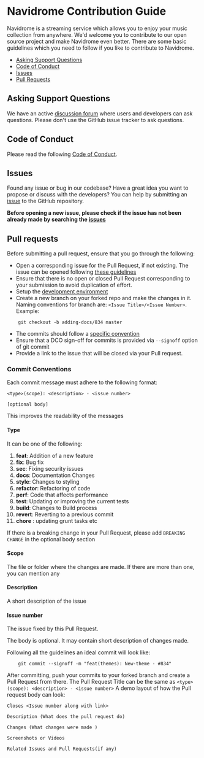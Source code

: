 # Navidrome Contribution Guide

Navidrome is a streaming service which allows you to enjoy your music collection from anywhere. We'd welcome you to contribute to our open source project and make Navidrome even better. There are some basic guidelines which you need to follow if you like to contribute to Navidrome.

- [Asking Support Questions](#asking-support-questions)
- [Code of Conduct](#code-of-conduct)
- [Issues](#issues)
- [Pull Requests](#pull-requests)

## Asking Support Questions

We have an active [discussion forum](https://github.com/navidrome/navidrome/discussions) where users and developers can ask questions. Please don't use the GitHub issue tracker to ask questions.

## Code of Conduct

Please read the following [Code of Conduct](https://github.com/navidrome/navidrome/blob/master/CODE_OF_CONDUCT.md).

## Issues

Found any issue or bug in our codebase? Have a great idea you want to propose or discuss with
the developers? You can help by submitting an [issue](https://github.com/navidrome/navidrome/issues/new/choose)
to the GitHub repository.

**Before opening a new issue, please check if the issue has not been already made by searching
the [issues](https://github.com/navidrome/navidrome/issues)**

## Pull requests

Before submitting a pull request, ensure that you go through the following:

- Open a corresponding issue for the Pull Request, if not existing. The issue can be opened following [these guidelines](#issues)
- Ensure that there is no open or closed Pull Request corresponding to your submission to avoid duplication of effort.
- Setup the [development environment](https://www.navidrome.org/docs/developers/dev-environment/)
- Create a new branch on your forked repo and make the changes in it. Naming conventions for branch are: `<Issue Title>/<Issue Number>`. Example:

```
    git checkout -b adding-docs/834 master
```

- The commits should follow a [specific convention](#commit-conventions)
- Ensure that a DCO sign-off for commits is provided via `--signoff` option of git commit
- Provide a link to the issue that will be closed via your Pull request.

### Commit Conventions

Each commit message must adhere to the following format:

```
<type>(scope): <description> - <issue number>

[optional body]
```

This improves the readability of the messages

#### Type

It can be one of the following:

1. **feat**: Addition of a new feature
2. **fix**: Bug fix
3. **sec**: Fixing security issues
4. **docs**: Documentation Changes
5. **style**: Changes to styling
6. **refactor**: Refactoring of code
7. **perf**: Code that affects performance
8. **test**: Updating or improving the current tests
9. **build**: Changes to Build process
10. **revert**: Reverting to a previous commit
11. **chore** : updating grunt tasks etc

If there is a breaking change in your Pull Request, please add `BREAKING CHANGE` in the optional body section

#### Scope

The file or folder where the changes are made. If there are more than one, you can mention any

#### Description

A short description of the issue

#### Issue number

The issue fixed by this Pull Request.

The body is optional. It may contain short description of changes made.

Following all the guidelines an ideal commit will look like:

```
    git commit --signoff -m "feat(themes): New-theme - #834"
```

After committing, push your commits to your forked branch and create a Pull Request from there.
The Pull Request Title can be the same as `<type>(scope): <description> - <issue number>`
A demo layout of how the Pull request body can look:

```
Closes <Issue number along with link>

Description (What does the pull request do)

Changes (What changes were made )

Screenshots or Videos

Related Issues and Pull Requests(if any)

```
